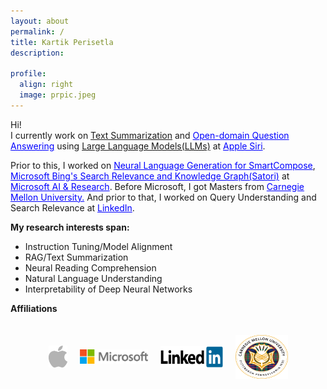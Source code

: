 ```yaml
---
layout: about
permalink: /
title: Kartik Perisetla
description:

profile:
  align: right
  image: prpic.jpeg
---
```

<p align="left">
Hi!<br/>
I currently work on <a target="_blank" href="https://en.wikipedia.org/wiki/Automatic_summarization#Abstractive-based_summarization">Text Summarization</a> and <a target="_blank" href="https://en.wikipedia.org/wiki/Question_answering#Open_domain_question_answering" style="color:blue">Open-domain Question Answering</a> using <a target="_blank" href="https://en.wikipedia.org/wiki/Large_language_model">Large Language Models(LLMs)</a> at <a href="https://www.apple.com/siri/" target="_blank" style="color:blue">Apple Siri</a>.</p>
<p>
Prior to this, I worked on <a href="https://www.theverge.com/2020/5/11/21254298/microsoft-outlook-web-text-predictions-gmail-smart-compose-feature" target="_blank" style="color:blue">Neural Language Generation for SmartCompose</a>, <a href="https://blogs.bing.com/search/2013/03/21/understand-your-world-with-bing" target="_blank" style="color:blue"> Microsoft Bing's Search Relevance and Knowledge Graph(Satori)</a> at <a href="https://news.microsoft.com/2016/09/29/microsoft-expands-artificial-intelligence-ai-efforts-with-creation-of-new-microsoft-ai-and-research-group/" target="_blank" style="color:blue">Microsoft AI & Research</a>. Before Microsoft, I got Masters from <a href="http://cmu.edu/" target="_blank" style="color:blue">Carnegie Mellon University.</a> And prior to that, I worked on Query Understanding and Search Relevance at <a href="https://linkedin.com" target="_blank" style="color:blue">LinkedIn</a>.
</p>

<p align="left">
<b>My research interests span:</b>
<ul>
<li>Instruction Tuning/Model Alignment</li>
<li>RAG/Text Summarization</li>
<li>Neural Reading Comprehension</li>
<li>Natural Language Understanding</li>
<li>Interpretability of Deep Neural Networks</li>
</ul>
</p>


<p align="left">
<b>Affiliations</b>
</p>
<div style="display: flex; justify-content: center; align-items: center; gap: 20px; padding: 20px;">
  <img src="assets/img/apple_logo.png" alt="Logo 1" style="height: 35px; width: 30px;">
  <img src="assets/img/microsoft_logo.png" alt="Logo 2" style="height: 86x; width: 109px;">
  <img src="assets/img/linkedin_logo.png" alt="Logo 3" style="height: 34px; width: 100px;">
  <img src="assets/img/cmu_logo.png" alt="Logo 3" style="height: 70px; width: 84px;">
</div>
